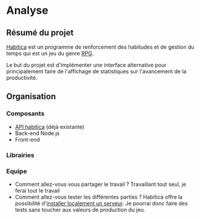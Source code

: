 # Analyse

## Résumé du projet

[Habitica](www.habitica.com) est un programme de renforcement des habitudes et de gestion du temps qui est un jeu du genre [RPG](https://fr.wikipedia.org/wiki/Jeu_de_r%C3%B4le).

Le but du projet est d'implémenter une interface alternative pour principalement faire de l'affichage de statistiques sur l'avancement de la productivité.

## Organisation

### Composants
* [API habitica](https://habitica.com/apidoc/) (déjà existante)
* Back-end Node.js
* Front-end

### Librairies

### Equipe
* Comment allez-vous vous partager le travail ?
Travaillant tout seul, je ferai tout le travail
* Comment allez-vous tester les différentes parties ?
Habitica offre la possibilité d'[installer localement un serveur](https://habitica.fandom.com/wiki/Setting_up_Habitica_Locally). Je pourrai donc faire des tests sans toucher aux valeurs de production du jeu.

